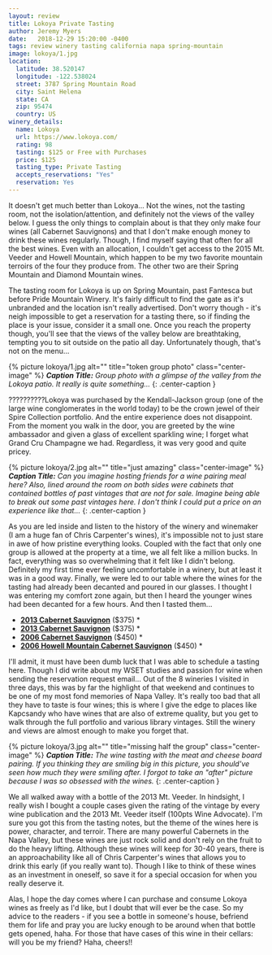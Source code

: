 ```yaml
---
layout: review
title: Lokoya Private Tasting
author: Jeremy Myers
date:   2018-12-29 15:20:00 -0400
tags: review winery tasting california napa spring-mountain
image: lokoya/1.jpg
location:
  latitude: 38.520147
  longitude: -122.538024
  street: 3787 Spring Mountain Road
  city: Saint Helena
  state: CA
  zip: 95474
  country: US
winery_details:
  name: Lokoya
  url: https://www.lokoya.com/
  rating: 98
  tasting: $125 or Free with Purchases
  price: $125
  tasting_type: Private Tasting
  accepts_reservations: "Yes"
  reservation: Yes
---
```

It doesn't get much better than Lokoya...  Not the wines, not the tasting room, not the isolation/attention, and definitely not the views of the valley below.  I guess the only things to complain about is that they only make four wines (all Cabernet Sauvignons) and that I don't make enough money to drink these wines regularly.  Though, I find myself saying that often for all the best wines.  Even with an allocation, I couldn't get access to the 2015 Mt. Veeder and Howell Mountain, which happen to be my two favorite mountain terroirs of the four they produce from.  The other two are their Spring Mountain and Diamond Mountain wines.

The tasting room for Lokoya is up on Spring Mountain, past Fantesca but before Pride Mountain Winery.  It's fairly difficult to find the gate as it's unbranded and the location isn't really advertised.  Don't worry though - it's neigh impossible to get a reservation for a tasting there, so if finding the place is your issue, consider it a small one.  Once you reach the property though, you'll see that the views of the valley below are breathtaking, tempting you to sit outside on the patio all day.  Unfortunately though, that's not on the menu...

{% picture lokoya/1.jpg alt="" title="token group photo" class="center-image" %}
***Caption Title:*** *Group photo with a glimpse of the valley from the Lokoya patio.  It really is quite something...*
{: .center-caption }

??????????Lokoya was purchased by the Kendall-Jackson group (one of the large wine conglomerates in the world today) to be the crown jewel of their Spire Collection portfolio.  And the entire experience does not disappoint.  From the moment you walk in the door, you are greeted by the wine ambassador and given a glass of excellent sparkling wine; I forget what Grand Cru Champagne we had.  Regardless, it was very good and quite pricey.  

{% picture lokoya/2.jpg alt="" title="just amazing" class="center-image" %}
***Caption Title:*** *Can you imagine hosting friends for a wine pairing meal here?  Also, lined around the room on both sides were cabinets that contained bottles of past vintages that are not for sale.  Imagine being able to break out some past vintages here.  I don't think I could put a price on an experience like that...*
{: .center-caption }

As you are led inside and listen to the history of the winery and winemaker (I am a huge fan of Chris Carpenter's wines), it's impossible not to just stare in awe of how pristine everything looks.  Coupled with the fact that only one group is allowed at the property at a time, we all felt like a million bucks.  In fact, everything was so overwhelming that it felt like I didn't belong.  Definitely my first time ever feeling uncomfortable in a winery, but at least it was in a good way.  Finally, we were led to our table where the wines for the tasting had already been decanted and poured in our glasses.  I thought I was entering my comfort zone again, but then I heard the younger wines had been decanted for a few hours.  And then I tasted them...

* [**2013 Cabernet Sauvignon**]() ($375)
  * 
* [**2013 Cabernet Sauvignon**]() ($375)
  *
* [**2006 Cabernet Sauvignon**]() ($450)
  *
* [**2006 Howell Mountain Cabernet Sauvignon**]() ($450)
  *

I'll admit, it must have been dumb luck that I was able to schedule a tasting here.  Though I did write about my WSET studies and passion for wine when sending the reservation request email...  Out of the 8 wineries I visited in three days, this was by far the highlight of that weekend and continues to be one of my most fond memories of Napa Valley.  It's really too bad that all they have to taste is four wines; this is where I give the edge to places like Kapcsandy who have wines that are also of extreme quality, but you get to walk through the full portfolio and various library vintages.  Still the winery and views are almost enough to make you forget that.  

{% picture lokoya/3.jpg alt="" title="missing half the group" class="center-image" %}
***Caption Title:*** *The wine tasting with the meat and cheese board pairing.  If you thinking they are smiling big in this picture, you should've seen how much they were smiling after.  I forgot to take an "after" picture because I was so obsessed with the wines.*
{: .center-caption }

We all walked away with a bottle of the 2013 Mt. Veeder.  In hindsight, I really wish I bought a couple cases given the rating of the vintage by every wine publication and the 2013 Mt. Veeder itself (100pts Wine Advocate).  I'm sure you got this from the tasting notes, but the theme of the wines here is power, character, and terroir.  There are many powerful Cabernets in the Napa Valley, but these wines are just rock solid and don't rely on the fruit to do the heavy lifting.  Although these wines will keep for 30-40 years, there is an approachability like all of Chris Carpenter's wines that allows you to drink this early (if you really want to).  Though I like to think of these wines as an investment in oneself, so save it for a special occasion for when you really deserve it.

Alas, I hope the day comes where I can purchase and consume Lokoya wines as freely as I'd like, but I doubt that will ever be the case.  So my advice to the readers - if you see a bottle in someone's house, befriend them for life and pray you are lucky enough to be around when that bottle gets opened, haha.  For those that have cases of this wine in their cellars: will you be my friend?  Haha, cheers!!
